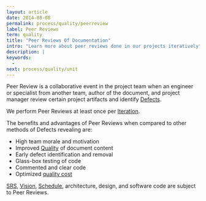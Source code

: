 ```yaml
---
layout: article
date: 2014-08-08
permalink: process/quality/peerreview
label: Peer Reviews
term: quality
title: "Peer Reviews Of Documentation"
intro: "Learn more about peer reviews done in our projects iteratively"
description: |
keywords:
  - 
next: process/quality/unit
---
```


Peer Review is a collaborative event in the project team when an engineer or specialist from another 
team, author of the document, and project manager review certain project artifacts and identify [Defects](/process/quality/defect).

We perform Peer Reviews at least once per [Iteration](/process/time/iteration).

The benefits and advantages of Peer Reviews when compared to other methods of Defects revealing are:

 * High team morale and motivation
 * Improved [Quality](/process/quality) of document content
 * Early defect identification and removal
 * Glass-box testing of code
 * Commented and clear code
 * Optimized [quality cost](/process/quality/coq)

[SRS](/process/scope/srs), [Vision](/process/scope/vision), [Schedule](/process/time/schedule), 
architecture, design, and software code are subject to Peer Reviews.
